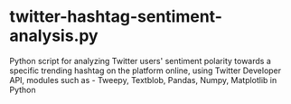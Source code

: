 # twitter-hashtag-sentiment-analysis.py
Python script for analyzing Twitter users' sentiment polarity towards a specific trending hashtag on the platform online, using Twitter Developer API, modules such as - Tweepy, Textblob, Pandas, Numpy, Matplotlib in Python
